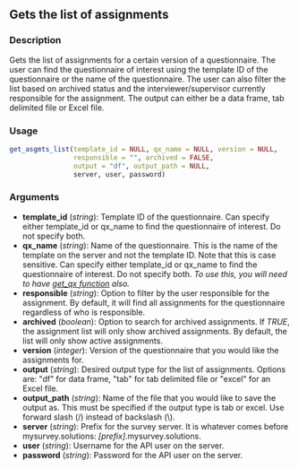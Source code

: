 ## Gets the list of assignments

### Description
Gets the list of assignments for a certain version of a questionnaire. The user can find the questionnaire of interest using the template ID of the questionnaire or the name of the questionnaire. The user can also filter the list based on archived status and the interviewer/supervisor currently responsible for the assignment. The output can either be a data frame, tab delimited file or Excel file.

### Usage
```R
get_asgmts_list(template_id = NULL, qx_name = NULL, version = NULL,
                responsible = "", archived = FALSE,
                output = "df", output_path = NULL,
                server, user, password)
```

### Arguments
* **template_id** (*string*): Template ID of the questionnaire. Can specify either template_id or qx_name to find the questionnaire of interest. Do not specify both.
* **qx_name** (*string*): Name of the questionnaire. This is the name of the template on the server and not the template ID. Note that this is case sensitive. Can specify either template_id or qx_name to find the questionnaire of interest. Do not specify both. *To use this, you will need to have [get_qx function](help/get_qx.md) also.*
* **responsible** (*string*): Option to filter by the user responsible for the assignment. By default, it will find all assignments for the questionnaire regardless of who is responsible.
* **archived** (*boolean*): Option to search for archived assignments. If *TRUE*, the assignment list will only show archived assignments. By default, the list will only show active assignments.
* **version** (*integer*): Version of the questionnaire that you would like the assignments for.
* **output** (*string*): Desired output type for the list of assignments. Options are: "df" for data frame, "tab" for tab delimited file or "excel" for an Excel file.
* **output_path** (*string*): Name of the file that you would like to save the output as. This must be specified if the output type is tab or excel. Use forward slash (/) instead of backslash (\\).
* **server** (*string*): Prefix for the survey server. It is whatever comes before mysurvey.solutions: *[prefix]*.mysurvey.solutions.
* **user** (*string*): Username for the API user on the server.
* **password** (*string*): Password for the API user on the server.

